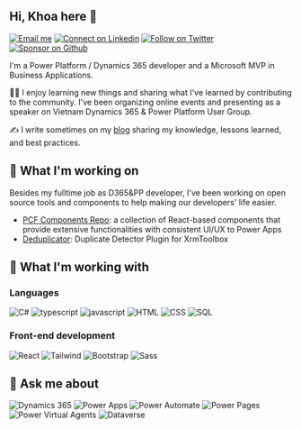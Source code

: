 ## Hi, Khoa here 👋
[![Email me](https://img.shields.io/badge/Email-nhnkhoa%40gmail.com-EA4335)](mailto:nhnkhoa@gmail.com)
[![Connect on Linkedin](https://img.shields.io/badge/Connect-Linkedin-0A66C2)](https://www.linkedin.com/in/khoanhn/)
[![Follow on Twitter](https://img.shields.io/badge/Follow-Twitter-1da1f2)](https://twitter.com/khoanhn)
[![Sponsor on Github](https://img.shields.io/badge/Sponsor%20my%20work-323330?logo=githubsponsors)](https://www.linkedin.com/in/khoanhn/)

I'm a Power Platform / Dynamics 365 developer and a Microsoft MVP in Business Applications.

👨‍💻 I enjoy learning new things and sharing what I've learned by contributing to the community. I've been organizing online events and presenting as a speaker on Vietnam Dynamics 365 & Power Platform User Group.

✍ I write sometimes on my [blog](https://dyncrmexp.com/) sharing my knowledge, lessons learned, and best practices.


## 🔭 What I'm working on

Besides my fulltime job as D365&PP developer, I've been working on open source tools and components to help making our developers' life easier.

- [PCF Components Repo](https://github.com/khoait/DCE.PCF): a collection of React-based components that provide extensive functionalities with consistent UI/UX to Power Apps
- [Deduplicator](https://github.com/khoait/DynCrmExp.Deduplicator): Duplicate Detector Plugin for XrmToolbox

## 🌱 What I'm working with

### Languages

![C#](https://img.shields.io/badge/CSharp-239120?style=for-the-badge&logo=CSharp&logoColor=white)
![typescript](https://img.shields.io/badge/TypeScript-3178C6?style=for-the-badge&logo=typescript&logoColor=white)
![javascript](https://img.shields.io/badge/JavaScript-323330?style=for-the-badge&logo=javascript&logoColor=F7DF1E)
![HTML](https://img.shields.io/badge/HTML-E34F26?style=for-the-badge&logo=html5&logoColor=white)
![CSS](https://img.shields.io/badge/CSS-1572B6?style=for-the-badge&logo=css3&logoColor=white)
![SQL](https://img.shields.io/badge/SQL-CC2927?style=for-the-badge&logo=microsoftsqlserver&logoColor=white)

### Front-end development
![React](https://img.shields.io/badge/React-323330?style=for-the-badge&logo=React&logoColor=61DAFB)
![Tailwind](https://img.shields.io/badge/Tailwind-06B6D4?style=for-the-badge&logo=tailwindcss&logoColor=white)
![Bootstrap](https://img.shields.io/badge/Bootstrap-7952B3?style=for-the-badge&logo=Bootstrap&logoColor=white)
![Sass](https://img.shields.io/badge/Sass-CC6699?style=for-the-badge&logo=Sass&logoColor=white)


## 💬 Ask me about
![Dynamics 365](https://img.shields.io/badge/Dynamics%20365-0B53CE?style=for-the-badge&logo=dynamics365&logoColor=white)
![Power Apps](https://img.shields.io/badge/Power%20Apps-742774?style=for-the-badge&logo=powerapps&logoColor=white)
![Power Automate](https://img.shields.io/badge/Power%20Automate-0066FF?style=for-the-badge&logo=powerautomate&logoColor=white)
![Power Pages](https://img.shields.io/badge/Power%20Pages-A493E7?style=for-the-badge&logo=powerpages&logoColor=white)
![Power Virtual Agents](https://img.shields.io/badge/Power%20Virtual%20Agents-0B556A?style=for-the-badge&logo=powervirtualagents&logoColor=white)
![Dataverse](https://img.shields.io/badge/Dataverse-088142?style=for-the-badge&logo=Dataverse&logoColor=white)
